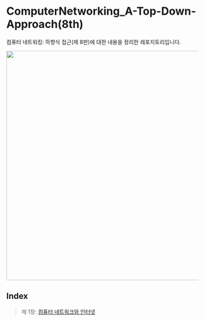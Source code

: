 # ComputerNetworking_A-Top-Down-Approach(8th)
컴퓨터 네트워킹: 하향식 접근(제 8판)에 대한 내용을 정리한 레포지토리입니다.   

<p align="center"><img width="600" src="https://github.com/jmKim02/ComputerNetworking_A-Top-Down-Approach/assets/174222202/68ff95d8-11f5-4aa9-b8dc-a3fd9b56cdbc">

<br/>

## Index
> 제 1장: [컴퓨터 네트워크와 인터넷](https://github.com/jmKim02/ComputerNetworking_A-Top-Down-Approach/blob/main/Chapter%201%20/1.0%20%EC%BB%B4%ED%93%A8%ED%84%B0%20%EB%84%A4%ED%8A%B8%EC%9B%8C%ED%81%AC%EC%99%80%20%EC%9D%B8%ED%84%B0%EB%84%B7.md)
